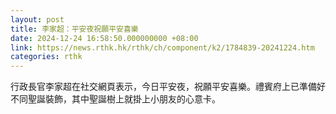```yaml
---
layout: post
title: 李家超：平安夜祝願平安喜樂
date: 2024-12-24 16:58:50.000000000 +08:00
link: https://news.rthk.hk/rthk/ch/component/k2/1784839-20241224.htm
categories: rthk
---
```


行政長官李家超在社交網頁表示，今日平安夜，祝願平安喜樂。禮賓府上已準備好不同聖誕裝飾，其中聖誕樹上就掛上小朋友的心意卡。
